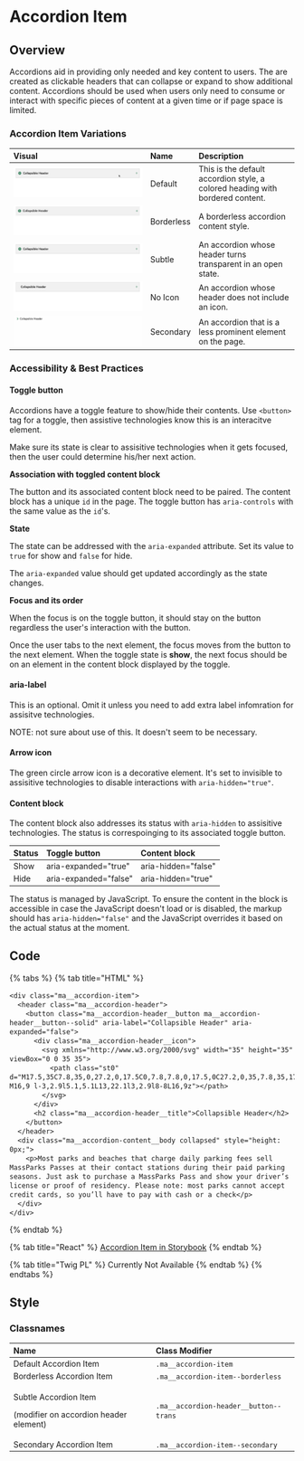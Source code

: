 # Accordion Item

## Overview

Accordions aid in providing only needed and key content to users. The are created as clickable headers that can collapse or expand to show additional content. Accordions should be used when users only need to consume or interact with specific pieces of content at a given time or if page space is limited.

### Accordion Item Variations

| Visual | Name | Description |
| :--- | :--- | :--- |
| ![](../../.gitbook/assets/accordiondefault%20%282%29.gif) | Default | This is the default accordion style, a colored heading with bordered content. |
| ![](../../.gitbook/assets/accordion-borderless-1.gif) | Borderless | A borderless accordion content style. |
| ![](../../.gitbook/assets/accordion-subtle-1%20%281%29.gif) | Subtle | An accordion whose header turns transparent  in an open state. |
| ![](../../.gitbook/assets/accordionnoicon%20%281%29.gif) | No Icon | An accordion whose header does not include an icon. |
| ![](../../.gitbook/assets/accordionsecondary-1.gif) | Secondary | An accordion that is a less prominent element on the page. |

### Accessibility & Best Practices

#### Toggle button

Accordions have a toggle feature to show/hide their contents. Use `<button>` tag for a toggle, then assistive technologies know this is an interacitve element.

Make sure its state is clear to assisitive technologies when it gets focused, then the user could determine his/her next action.

**Association with toggled content block**

The button and its associated content block need to be paired. The content block has a unique `id` in the page. The toggle button has `aria-controls` with the same value as the `id`'s.

**State**

The state can be addressed with the `aria-expanded` attribute. Set its value to `true` for show and `false` for hide.

The `aria-expanded` value should get updated accordingly as the state changes.

**Focus and its order**

When the focus is on the toggle button, it should stay on the button regardless the user's interaction with the button.

Once the user tabs to the next element, the focus moves from the button to the next element. When the toggle state is **show**, the next focus should be on an element in the content block displayed by the toggle.

#### aria-label

This is an optional. Omit it unless you need to add extra label infomration for assisitve technologies.

NOTE: not sure about use of this. It doesn't seem to be necessary.

#### Arrow icon

The green circle arrow icon is a decorative element. It's set to invisible to assisitive technologies to disable interactions with `aria-hidden="true"`.

#### Content block

The content block also addresses its status with `aria-hidden` to assisitive technologies. The status is correspoinging to its associated toggle button.

| Status | Toggle button | Content block |
| :--- | :--- | :--- |
| Show | aria-expanded="true" | aria-hidden="false" |
| Hide | aria-expanded="false" | aria-hidden="true" |

The status is managed by JavaScript. To ensure the content in the block is accessible in case the JavaScript doesn't load or is disabled, the markup should has `aria-hidden="false"` and the JavaScript overrides it based on the actual status at the moment.

## Code

{% tabs %}
{% tab title="HTML" %}
```markup
<div class="ma__accordion-item">
  <header class="ma__accordion-header">
    <button class="ma__accordion-header__button ma__accordion-header__button--solid" aria-label="Collapsible Header" aria-expanded="false">
      <div class="ma__accordion-header__icon">
        <svg xmlns="http://www.w3.org/2000/svg" width="35" height="35" viewBox="0 0 35 35">
          <path class="st0" d="M17.5,35C7.8,35,0,27.2,0,17.5C0,7.8,7.8,0,17.5,0C27.2,0,35,7.8,35,17.5C35,27.2,27.2,35,17.5,35z M16,9 l-3,2.9l5.1,5.1L13,22.1l3,2.9l8-8L16,9z"></path>
        </svg>
      </div>
      <h2 class="ma__accordion-header__title">Collapsible Header</h2>
    </button>
  </header>
  <div class="ma__accordion-content__body collapsed" style="height: 0px;">
    <p>Most parks and beaches that charge daily parking fees sell MassParks Passes at their contact stations during their paid parking seasons. Just ask to purchase a MassParks Pass and show your driver’s license or proof of residency. Please note: most parks cannot accept credit cards, so you’ll have to pay with cash or a check</p>
  </div>
</div>
```
{% endtab %}

{% tab title="React" %}
[Accordion Item in Storybook](https://mayflower-react.digital.mass.gov/?knob-href=%23&knob-accordion.emphasize=true&knob-info=&knob-selectBox.defaultSelected=Green&knob-selectBox.options=[{"text"%3A"Green"%2C"value"%3A"green"}%2C{"text"%3A"Blue"%2C"value"%3A"blue"}]&knob-accordion.border=true&knob-accordion.info=Collapsible%20Header&knob-children.paragraph.text%20%28example%29=Most%20parks%20and%20beaches%20that%20charge%20daily%20parking%20fees%20sell%20MassParks%20Passes%20at%20their%20contact%20stations%20during%20their%20paid%20parking%20seasons.%20Just%20ask%20to%20purchase%20a%20MassParks%20Pass%20and%20show%20your%20driver’s%20license%20or%20proof%20of%20residency.%20Please%20note%3A%20most%20parks%20cannot%20accept%20credit%20cards%2C%20so%20you’ll%20have%20to%20pay%20with%20cash%20or%20a%20check&knob-selectBox.className=ma__select-box%20js-dropdown&knob-List%20Item%200=This%20is%20a%20list%20item%20in%20an%20unordered%20list&knob-tableOptions.feeTable={"head"%3A{"rows"%3A[{"rowSpanOffset"%3Afalse%2C"cells"%3A[{"heading"%3Afalse%2C"colspan"%3A""%2C"rowspan"%3A""%2C"text"%3A"Type"}%2C{"heading"%3Atrue%2C"colspan"%3A""%2C"rowspan"%3A""%2C"text"%3A"Name"}%2C{"heading"%3Atrue%2C"colspan"%3A""%2C"rowspan"%3A""%2C"text"%3A"Fee"}]}]}%2C"bodies"%3A[{"rows"%3A[{"rowSpanOffset"%3Afalse%2C"cells"%3A[{"heading"%3Atrue%2C"colspan"%3A""%2C"rowspan"%3A"4"%2C"text"%3A"Freshwater%20Fishing"}%2C{"heading"%3Afalse%2C"colspan"%3A""%2C"rowspan"%3A""%2C"text"%3A"Resident%20Citizen%20or%20Non-Resident%20Fishing"}%2C{"heading"%3Afalse%2C"colspan"%3A""%2C"rowspan"%3A""%2C"text"%3A"%2427.50"}]}%2C{"rowSpanOffset"%3Atrue%2C"cells"%3A[{"heading"%3Afalse%2C"colspan"%3A""%2C"rowspan"%3A""%2C"text"%3A"Resident%20Citizen%20or%20Non-Resident%20Minor%20Fishing%20%28Age%2015-17%29"}%2C{"heading"%3Afalse%2C"colspan"%3A""%2C"rowspan"%3A""%2C"text"%3A"FREE"}]}%2C{"rowSpanOffset"%3Atrue%2C"cells"%3A[{"heading"%3Afalse%2C"colspan"%3A""%2C"rowspan"%3A""%2C"text"%3A"Resident%20Citizen%20Fishing%20%28Age%2065-69%29"}%2C{"heading"%3Afalse%2C"colspan"%3A""%2C"rowspan"%3A""%2C"text"%3A"%2416.25"}]}%2C{"rowSpanOffset"%3Atrue%2C"cells"%3A[{"heading"%3Afalse%2C"colspan"%3A""%2C"rowspan"%3A""%2C"text"%3A"Resident%20Citizen%20Fishing%20%28Aged%2070%20or%20Over%29"}%2C{"heading"%3Afalse%2C"colspan"%3A""%2C"rowspan"%3A""%2C"text"%3A"FREE"}]}]}%2C{"rows"%3A[{"rowSpanOffset"%3Afalse%2C"cells"%3A[{"heading"%3Atrue%2C"colspan"%3A""%2C"rowspan"%3A"4"%2C"text"%3A"Hunting"}%2C{"heading"%3Afalse%2C"colspan"%3A""%2C"rowspan"%3A""%2C"text"%3A"Resident%20Citizen%20Hunting"}%2C{"heading"%3Afalse%2C"colspan"%3A""%2C"rowspan"%3A""%2C"text"%3A"%2427.50"}]}%2C{"rowSpanOffset"%3Atrue%2C"cells"%3A[{"heading"%3Afalse%2C"colspan"%3A""%2C"rowspan"%3A""%2C"text"%3A"Resident%20Citizen%20Hunting%2C%20%28Age%2065-69%29"}%2C{"heading"%3Afalse%2C"colspan"%3A""%2C"rowspan"%3A""%2C"text"%3A"%2416.25"}]}%2C{"rowSpanOffset"%3Atrue%2C"cells"%3A[{"heading"%3Afalse%2C"colspan"%3A""%2C"rowspan"%3A""%2C"text"%3A"Resident%20and%20Non-Resident%20Citizen%20Hunting"}%2C{"heading"%3Afalse%2C"colspan"%3A""%2C"rowspan"%3A""%2C"text"%3A"FREE"}]}%2C{"rowSpanOffset"%3Atrue%2C"cells"%3A[{"heading"%3Afalse%2C"colspan"%3A""%2C"rowspan"%3A""%2C"text"%3A"Resident%20Hunting"}%2C{"heading"%3Afalse%2C"colspan"%3A""%2C"rowspan"%3A""%2C"text"%3A"%2427.50"}]}]}]}&knob-List%20Item%201=An%20unordered%20list%20is%20a%20list%20in%20which%20the%20sequence%20of%20items%20is%20not%20important.%20Sometimes%2C%20an%20unordered%20list%20is%20a%20bulleted%20list.%20And%20this%20is%20a%20long%20list%20item%20in%20an%20unordered%20list%20that%20can%20wrap%20onto%20a%20new%20line.&knob-List%20Item%202=Lists%20can%20be%20nested%20inside%20of%20each%20other&knob-selectBox.id=color-select&knob-List%20Item%203=This%20is%20the%20last%20list%20item&knob-selectBox.required=true&knob-accordion.icon=circlechevron&knob-Sub%20Item%200=This%20is%20a%20nested%20list%20item&knob-accordion.headerLevel=2&knob-Sub%20Item%201=This%20is%20another%20nested%20list%20item%20in%20an%20unordered%20list&knob-accordion.title=Collapsible%20Header&knob-linkText=Lorem%20ipsum%20dolor%20sit%20amet&knob-selectBox.label=Color%20Scheme%3A&selectedKind=molecules&selectedStory=AccordionItem&full=0&addons=1&stories=1&panelRight=0&addonPanel=storybooks%2Fstorybook-addon-knobs)
{% endtab %}

{% tab title="Twig PL" %}
Currently Not Available
{% endtab %}
{% endtabs %}

## Style

### Classnames

<table>
  <thead>
    <tr>
      <th style="text-align:left">Name</th>
      <th style="text-align:left">Class Modifier</th>
    </tr>
  </thead>
  <tbody>
    <tr>
      <td style="text-align:left">Default Accordion Item</td>
      <td style="text-align:left"><code>.ma__accordion-item</code>
      </td>
    </tr>
    <tr>
      <td style="text-align:left">Borderless Accordion Item</td>
      <td style="text-align:left"><code>.ma__accordion-item--borderless</code>
      </td>
    </tr>
    <tr>
      <td style="text-align:left">
        <p>Subtle Accordion Item</p>
        <p>(modifier on accordion header element)</p>
      </td>
      <td style="text-align:left"><code>.ma__accordion-header__button--trans</code>
      </td>
    </tr>
    <tr>
      <td style="text-align:left">Secondary Accordion Item</td>
      <td style="text-align:left"><code>.ma__accordion-item--secondary</code>
      </td>
    </tr>
  </tbody>
</table>